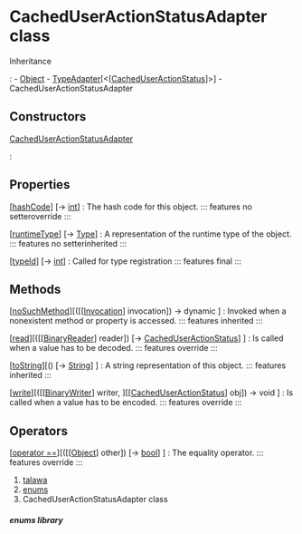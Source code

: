 
<div>

# CachedUserActionStatusAdapter class

</div>



Inheritance

:   -   [Object](https://api.flutter.dev/flutter/dart-core/Object-class.html)
    -   [TypeAdapter](https://pub.dev/documentation/hive/2.2.3/hive/TypeAdapter-class.html)[\<[[CachedUserActionStatus](../enums_enums/CachedUserActionStatus.md)]\>]
    -   CachedUserActionStatusAdapter



## Constructors

[CachedUserActionStatusAdapter](../enums_enums/CachedUserActionStatusAdapter/CachedUserActionStatusAdapter.md)

:   



## Properties

[[hashCode](../enums_enums/CachedUserActionStatusAdapter/hashCode.md)] [→ [int](https://api.flutter.dev/flutter/dart-core/int-class.html)]
:   The hash code for this object.
    ::: features
    no setteroverride
    :::

[[runtimeType](https://api.flutter.dev/flutter/dart-core/Object/runtimeType.html)] [→ [Type](https://api.flutter.dev/flutter/dart-core/Type-class.html)]
:   A representation of the runtime type of the object.
    ::: features
    no setterinherited
    :::

[[typeId](../enums_enums/CachedUserActionStatusAdapter/typeId.md)] [→ [int](https://api.flutter.dev/flutter/dart-core/int-class.html)]
:   Called for type registration
    ::: features
    final
    :::



## Methods

[[noSuchMethod](https://api.flutter.dev/flutter/dart-core/Object/noSuchMethod.html)][([[[Invocation](https://api.flutter.dev/flutter/dart-core/Invocation-class.md)] invocation]) → dynamic ]
:   Invoked when a nonexistent method or property is accessed.
    ::: features
    inherited
    :::

[[read](../enums_enums/CachedUserActionStatusAdapter/read.md)][([[[BinaryReader](https://pub.dev/documentation/hive/2.2.3/hive/BinaryReader-class.md)] reader]) [→ [CachedUserActionStatus](../enums_enums/CachedUserActionStatus.md)] ]
:   Is called when a value has to be decoded.
    ::: features
    override
    :::

[[toString](https://api.flutter.dev/flutter/dart-core/Object/toString.html)][() [→ [String](https://api.flutter.dev/flutter/dart-core/String-class.html)] ]
:   A string representation of this object.
    ::: features
    inherited
    :::

[[write](../enums_enums/CachedUserActionStatusAdapter/write.md)][([[[BinaryWriter](https://pub.dev/documentation/hive/2.2.3/hive/BinaryWriter-class.md)] writer, ][[[CachedUserActionStatus](../enums_enums/CachedUserActionStatus.md)] obj]) → void ]
:   Is called when a value has to be encoded.
    ::: features
    override
    :::



## Operators

[[operator ==](../enums_enums/CachedUserActionStatusAdapter/operator_equals.md)][([[[Object](https://api.flutter.dev/flutter/dart-core/Object-class.md)] other]) [→ [bool](https://api.flutter.dev/flutter/dart-core/bool-class.html)] ]
:   The equality operator.
    ::: features
    override
    :::







1.  [talawa](../index.md)
2.  [enums](../enums_enums/)
3.  CachedUserActionStatusAdapter class

##### enums library







